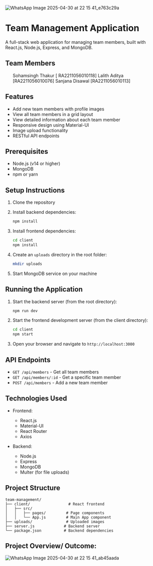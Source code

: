 ![WhatsApp Image 2025-04-30 at 22 15 41_e763c29a](https://github.com/user-attachments/assets/e2b93391-742b-46d7-b1ce-b77999d6bfd6)
# Team Management Application
A full-stack web application for managing team members, built with React.js, Node.js, Express, and MongoDB.

## Team Members
<ul>
   <l>Sohamsingh Thakur [ RA2211056010118]</l>
   <l>Lalith Aditya [RA2211056010076]</l>
   <l>Sanjana Disawal [RA2211056010113]</l>
</ul>



## Features

- Add new team members with profile images
- View all team members in a grid layout
- View detailed information about each team member
- Responsive design using Material-UI
- Image upload functionality
- RESTful API endpoints

## Prerequisites

- Node.js (v14 or higher)
- MongoDB
- npm or yarn

## Setup Instructions

1. Clone the repository
2. Install backend dependencies:
   ```bash
   npm install
   ```

3. Install frontend dependencies:
   ```bash
   cd client
   npm install
   ```

4. Create an `uploads` directory in the root folder:
   ```bash
   mkdir uploads
   ```

5. Start MongoDB service on your machine

## Running the Application

1. Start the backend server (from the root directory):
   ```bash
   npm run dev
   ```

2. Start the frontend development server (from the client directory):
   ```bash
   cd client
   npm start
   ```

3. Open your browser and navigate to `http://localhost:3000`

## API Endpoints

- `GET /api/members` - Get all team members
- `GET /api/members/:id` - Get a specific team member
- `POST /api/members` - Add a new team member

## Technologies Used

- Frontend:
  - React.js
  - Material-UI
  - React Router
  - Axios

- Backend:
  - Node.js
  - Express
  - MongoDB
  - Multer (for file uploads)

## Project Structure

```
team-management/
├── client/                 # React frontend
│   ├── src/
│   │   ├── pages/         # Page components
│   │   └── App.js         # Main App component
├── uploads/               # Uploaded images
├── server.js             # Backend server
└── package.json          # Backend dependencies
``` 

## Project Overview/ Outcome:
![WhatsApp Image 2025-04-30 at 22 15 41_ab45aada](https://github.com/user-attachments/assets/a828d022-8676-41a9-aede-3f78758dedfd)


